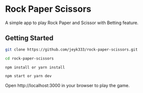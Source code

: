 # Rock Paper Scissors

A simple app to play Rock Paper and Scissor with Betting feature.

## Getting Started

```bash
git clone https://github.com/jeyk333/rock-paper-scissors.git

cd rock-paper-scissors

npm install or yarn install

npm start or yarn dev
```

Open http://localhost:3000 in your browser to play the game.
